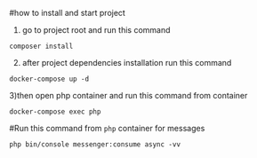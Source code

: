 #how to install and start project
1) go to project root and run this command
```shell
composer install
```
2) after project dependencies installation run 
this command 
```shell
docker-compose up -d
```
3)then open php container and run this command from container
```shell
docker-compose exec php 
```
#Run this command from `php` container for messages
```shell
php bin/console messenger:consume async -vv
```
